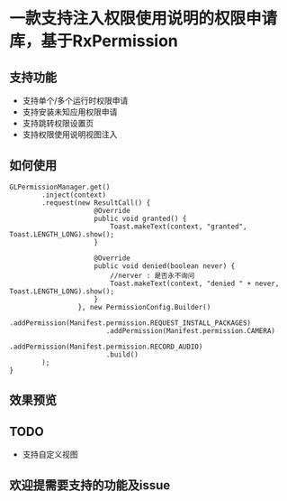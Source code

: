 # 一款支持注入权限使用说明的权限申请库，基于RxPermission

## 支持功能
* 支持单个/多个运行时权限申请
* 支持安装未知应用权限申请
* 支持跳转权限设置页
* 支持权限使用说明视图注入

## 如何使用
```
GLPermissionManager.get()
        .inject(context)
        .request(new ResultCall() {
                     @Override
                     public void granted() {
                         Toast.makeText(context, "granted", Toast.LENGTH_LONG).show();
                     }

                     @Override
                     public void denied(boolean never) {
                     	 //nerver : 是否永不询问
                         Toast.makeText(context, "denied " + never, Toast.LENGTH_LONG).show();
                     }
                 }, new PermissionConfig.Builder()
                        .addPermission(Manifest.permission.REQUEST_INSTALL_PACKAGES)
                        .addPermission(Manifest.permission.CAMERA)
                        .addPermission(Manifest.permission.RECORD_AUDIO)
                        .build()
        );
}
```

## 效果预览

## TODO
* 支持自定义视图

## 欢迎提需要支持的功能及issue
